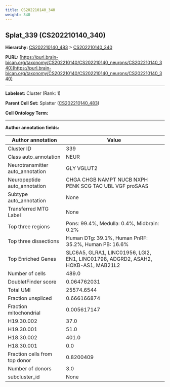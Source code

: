 ```yaml
---
title: CS202210140_340
weight: 340
---
```

## Splat_339 (CS202210140_340)
<b>Hierarchy: </b>
[CS202210140_483](../CS202210140_483) >
[CS202210140_340](../CS202210140_340)

**PURL:** [https://purl.brain-bican.org/taxonomy/CS202210140/CS202210140_neurons/CS202210140_340](https://purl.brain-bican.org/taxonomy/CS202210140/CS202210140_neurons/CS202210140_340)

---


**Labelset:** Cluster (Rank: 1)

**Parent Cell Set:** Splatter ([CS202210140_483](../CS202210140_483))



**Cell Ontology Term:** 

[MARKER GENES.]: #


---

[TRANSFERRED ANNOTATIONS.]: #


[AUTHOR ANNOTATION FIELDS.]: #


**Author annotation fields:**

| Author annotation | Value |
|-------------------|-------|
|Cluster ID|339|
|Class auto_annotation|NEUR|
|Neurotransmitter auto_annotation|GLY VGLUT2|
|Neuropeptide auto_annotation|CHGA CHGB NAMPT NUCB NXPH PENK SCG TAC UBL VGF proSAAS|
|Subtype auto_annotation|None|
|Transferred MTG Label|None|
|Top three regions|Pons: 99.4%, Medulla: 0.4%, Midbrain: 0.2%|
|Top three dissections|Human DTg: 39.1%, Human PnRF: 35.2%, Human PB: 16.6%|
|Top Enriched Genes|SLC6A5, GLRA1, LINC01956, LGI2, EN1, LINC01798, ADGRD2, ASAH2, HOXB-AS1, MAB21L2|
|Number of cells|489.0|
|DoubletFinder score|0.064762031|
|Total UMI|25574.6544|
|Fraction unspliced|0.666166874|
|Fraction mitochondrial|0.005617147|
|H19.30.002|37.0|
|H19.30.001|51.0|
|H18.30.002|401.0|
|H18.30.001|0.0|
|Fraction cells from top donor|0.8200409|
|Number of donors|3.0|
|subcluster_id|None|
